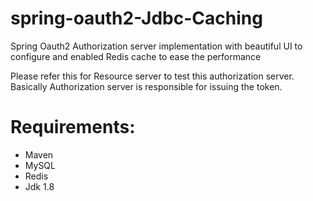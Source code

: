 # spring-oauth2-Jdbc-Caching
Spring Oauth2 Authorization server implementation with beautiful UI to configure and enabled Redis cache to ease the performance

Please refer this for Resource server to test this authorization server. Basically Authorization server is responsible for issuing the token.

# Requirements:
* Maven 
* MySQL
* Redis
* Jdk 1.8



